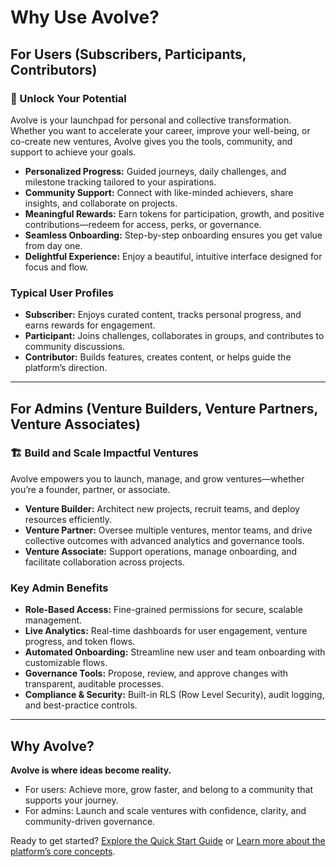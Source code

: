 # Why Use Avolve?

## For Users (Subscribers, Participants, Contributors)

### 🚀 Unlock Your Potential
Avolve is your launchpad for personal and collective transformation. Whether you want to accelerate your career, improve your well-being, or co-create new ventures, Avolve gives you the tools, community, and support to achieve your goals.

- **Personalized Progress:** Guided journeys, daily challenges, and milestone tracking tailored to your aspirations.
- **Community Support:** Connect with like-minded achievers, share insights, and collaborate on projects.
- **Meaningful Rewards:** Earn tokens for participation, growth, and positive contributions—redeem for access, perks, or governance.
- **Seamless Onboarding:** Step-by-step onboarding ensures you get value from day one.
- **Delightful Experience:** Enjoy a beautiful, intuitive interface designed for focus and flow.

### Typical User Profiles
- **Subscriber:** Enjoys curated content, tracks personal progress, and earns rewards for engagement.
- **Participant:** Joins challenges, collaborates in groups, and contributes to community discussions.
- **Contributor:** Builds features, creates content, or helps guide the platform’s direction.

---

## For Admins (Venture Builders, Venture Partners, Venture Associates)

### 🏗️ Build and Scale Impactful Ventures
Avolve empowers you to launch, manage, and grow ventures—whether you’re a founder, partner, or associate.

- **Venture Builder:** Architect new projects, recruit teams, and deploy resources efficiently.
- **Venture Partner:** Oversee multiple ventures, mentor teams, and drive collective outcomes with advanced analytics and governance tools.
- **Venture Associate:** Support operations, manage onboarding, and facilitate collaboration across projects.

### Key Admin Benefits
- **Role-Based Access:** Fine-grained permissions for secure, scalable management.
- **Live Analytics:** Real-time dashboards for user engagement, venture progress, and token flows.
- **Automated Onboarding:** Streamline new user and team onboarding with customizable flows.
- **Governance Tools:** Propose, review, and approve changes with transparent, auditable processes.
- **Compliance & Security:** Built-in RLS (Row Level Security), audit logging, and best-practice controls.

---

## Why Avolve?
**Avolve is where ideas become reality.**
- For users: Achieve more, grow faster, and belong to a community that supports your journey.
- For admins: Launch and scale ventures with confidence, clarity, and community-driven governance.

Ready to get started? [Explore the Quick Start Guide](./quick-start.md) or [Learn more about the platform’s core concepts](./conceptual-framework.md).
